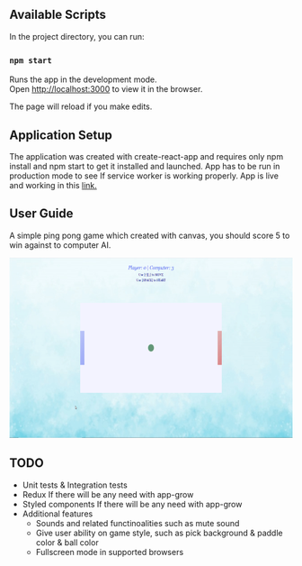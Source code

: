 ## Available Scripts

In the project directory, you can run:

### `npm start`

Runs the app in the development mode.<br />
Open [http://localhost:3000](http://localhost:3000) to view it in the browser.

The page will reload if you make edits.<br />

## Application Setup

The application was created with create-react-app and requires only npm install and npm start to get it installed and launched. App has to be run in production mode to see If service worker is working properly. App is live and working in this [link.](https://ozkanabdullahoglu.github.io/ping-pong/)

## User Guide

A simple ping pong game which created with canvas, you should score 5 to win against to computer AI.

<p align="center">
<img src="./public/demo.gif" alt="game screen" width="640px" height=320px>
</p>

## TODO

- Unit tests & Integration tests
- Redux If there will be any need with app-grow
- Styled components If there will be any need with app-grow
- Additional features
  - Sounds and related functinoalities such as mute sound
  - Give user ability on game style, such as pick background & paddle color & ball color
  - Fullscreen mode in supported browsers
